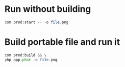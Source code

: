 # Run without building

```php
com prod:start -- -o file.png
```

# Build portable file and run it

```php
com prod:build && \
php app.phar -o file.png
```